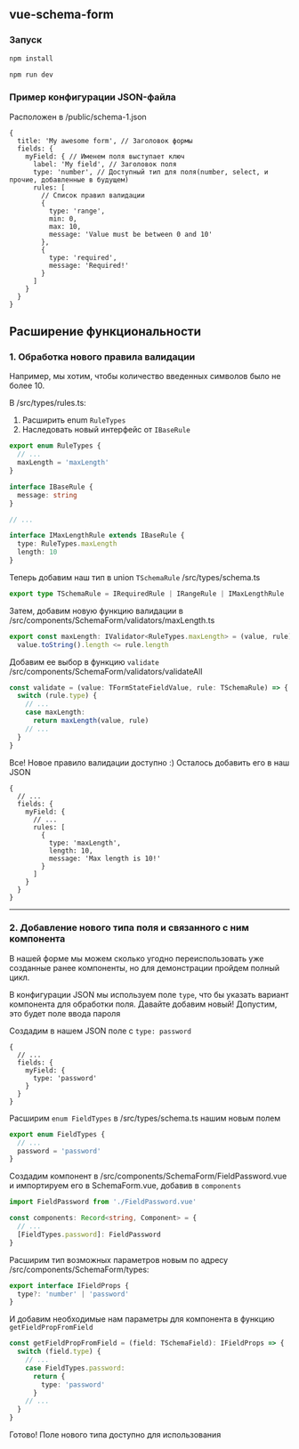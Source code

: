 ## vue-schema-form

### Запуск

```sh
npm install
```

```sh
npm run dev
```

### Пример конфигурации JSON-файла

Расположен в /public/schema-1.json

```json5
{
  title: 'My awesome form', // Заголовок формы
  fields: {
    myField: { // Именем поля выступает ключ
      label: 'My field', // Заголовок поля
      type: 'number', // Доступный тип для поля(number, select, и прочие, добавленные в будущем)
      rules: [
        // Список правил валидации
        {
          type: 'range',
          min: 0,
          max: 10,
          message: 'Value must be between 0 and 10'
        },
        {
          type: 'required',
          message: 'Required!'
        }
      ]
    }
  }
}
```

## Расширение функциональности

### 1. Обработка нового правила валидации

Например, мы хотим, чтобы количество введенных символов было не более 10.

В /src/types/rules.ts:

1. Расширить enum `RuleTypes`
2. Наследовать новый интерфейс от `IBaseRule`

```ts
export enum RuleTypes {
  // ...
  maxLength = 'maxLength'
}

interface IBaseRule {
  message: string
}

// ...

interface IMaxLengthRule extends IBaseRule {
  type: RuleTypes.maxLength
  length: 10
}
```

Теперь добавим наш тип в union `TSchemaRule` /src/types/schema.ts

```ts
export type TSchemaRule = IRequiredRule | IRangeRule | IMaxLengthRule
```

Затем, добавим новую функцию валидации в /src/components/SchemaForm/validators/maxLength.ts

```ts
export const maxLength: IValidator<RuleTypes.maxLength> = (value, rule) =>
  value.toString().length <= rule.length
```

Добавим ее выбор в функцию `validate` /src/components/SchemaForm/validators/validateAll

```ts
const validate = (value: TFormStateFieldValue, rule: TSchemaRule) => {
  switch (rule.type) {
    // ...
    case maxLength:
      return maxLength(value, rule)
    // ...
  }
}
```

Все! Новое правило валидации доступно :)
Осталось добавить его в наш JSON

```json5
{
  // ...
  fields: {
    myField: {
      // ...
      rules: [
        {
          type: 'maxLength',
          length: 10,
          message: 'Max length is 10!'
        }
      ]
    }
  }
}
```

---

### 2. Добавление нового типа поля и связанного с ним компонента

В нашей форме мы можем сколько угодно переиспользовать уже созданные ранее компоненты, но для демонстрации пройдем полный цикл.

В конфигурации JSON мы используем поле `type`, что бы указать вариант компонента для обработки поля. 
Давайте добавим новый! Допустим, это будет поле ввода пароля

Создадим в нашем JSON поле с `type: password`

```json5
{
  // ...
  fields: {
    myField: {
      type: 'password'
    }
  }
}
```

Расширим `enum FieldTypes` в /src/types/schema.ts нашим новым полем

```ts
export enum FieldTypes {
  // ...
  password = 'password'
}
```

Создадим компонент в /src/components/SchemaForm/FieldPassword.vue и импортируем его в SchemaForm.vue, добавив в `components`

```ts
import FieldPassword from './FieldPassword.vue'

const components: Record<string, Component> = {
  // ...
  [FieldTypes.password]: FieldPassword
}
```

Расширим тип возможных параметров новым по адресу /src/components/SchemaForm/types:

```ts
export interface IFieldProps {
  type?: 'number' | 'password'
}
```

И добавим необходимые нам параметры для компонента в функцию `getFieldPropFromField`

```ts
const getFieldPropFromField = (field: TSchemaField): IFieldProps => {
  switch (field.type) {
    // ...
    case FieldTypes.password:
      return {
        type: 'password'
      }
    // ...
  }
}
```

Готово! Поле нового типа доступно для использования

